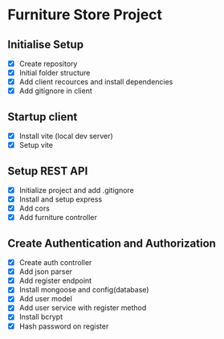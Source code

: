 # Furniture Store Project

## Initialise Setup
 - [X] Create repository
 - [X] Initial folder structure
 - [X] Add client recources and install dependencies
 - [X] Add gitignore in client

## Startup client
 - [X] Install vite (local dev server)
 - [X] Setup vite

## Setup REST API
 - [X] Initialize project and add .gitignore
 - [X] Install and setup express
 - [X] Add cors
 - [X] Add furniture controller

## Create Authentication and Authorization
 - [X] Create auth controller
 - [X] Add json parser
 - [X] Add register endpoint
 - [X] Install mongoose and config(database)
 - [X] Add user model
 - [X] Add user service with register method
 - [X] Install bcrypt
 - [X] Hash password on register
